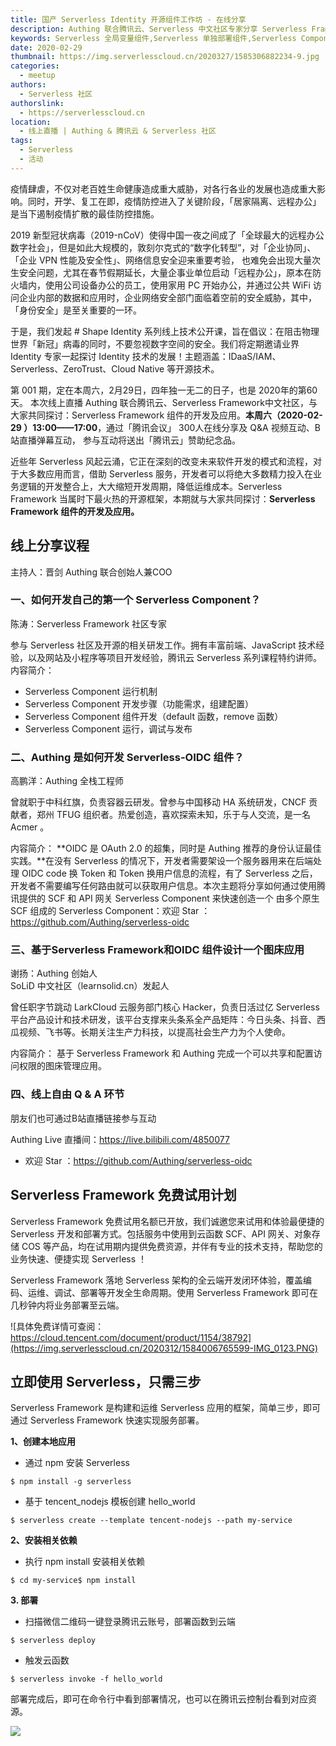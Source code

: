 ```yaml
---
title: 国产 Serverless Identity 开源组件工作坊 - 在线分享
description: Authing 联合腾讯云、Serverless 中文社区专家分享 Serverless Framework 组件的开发及应用
keywords: Serverless 全局变量组件,Serverless 单独部署组件,Serverless Component
date: 2020-02-29
thumbnail: https://img.serverlesscloud.cn/2020327/1585306882234-9.jpg
categories:
  - meetup
authors:
  - Serverless 社区
authorslink:
  - https://serverlesscloud.cn
location: 
  - 线上直播 | Authing & 腾讯云 & Serverless 社区
tags:
  - Serverless
  - 活动  
---
```


疫情肆虐，不仅对老百姓生命健康造成重大威胁，对各行各业的发展也造成重大影响。同时，开学、复工在即，疫情防控进入了关键阶段，「居家隔离、远程办公」是当下遏制疫情扩散的最佳防控措施。

2019 新型冠状病毒（2019-nCoV）使得中国一夜之间成了「全球最大的远程办公数字社会」，但是如此大规模的，敦刻尔克式的“数字化转型”，对「企业协同」、「企业 VPN 性能及安全性」、网络信息安全迎来重要考验， 也难免会出现大量次生安全问题，尤其在春节假期延长，大量企事业单位启动「远程办公」，原本在防火墙内，使用公司设备办公的员工，使用家用 PC 开始办公，并通过公共 WiFi 访问企业内部的数据和应用时，企业网络安全部门面临着空前的安全威胁，其中，「身份安全」是至关重要的一环。

于是，我们发起 \# Shape Identity 系列线上技术公开课，旨在倡议：在阻击物理世界「新冠」病毒的同时，不要忽视数字空间的安全。我们将定期邀请业界 Identity 专家一起探讨 Identity 技术的发展！主题涵盖：IDaaS/IAM、Serverless、ZeroTrust、Cloud Native 等开源技术。

第 001 期，定在本周六，2月29日，四年独一无二的日子，也是 2020年的第60天。 本次线上直播 Authing 联合腾讯云、Serverless Framework中文社区，与大家共同探讨：Serverless Framework 组件的开发及应用。**本周六（2020-02-29 ）13:00——17:00**，通过「腾讯会议」 300人在线分享及 Q\&A 视频互动、B站直播弹幕互动， 参与互动将送出「腾讯云」赞助纪念品。

近些年 Serverless 风起云涌，它正在深刻的改变未来软件开发的模式和流程，对于大多数应用而言，借助 Serverless 服务，开发者可以将绝大多数精力投入在业务逻辑的开发整合上，大大缩短开发周期，降低运维成本。Serverless Framework 当属时下最火热的开源框架，本期就与大家共同探讨：**Serverless Framework 组件的开发及应用。**

## 线上分享议程

主持人：晋剑 Authing 联合创始人兼COO

### 一、如何开发自己的第一个 Serverless Component？

陈涛：Serverless Framework 社区专家 

参与 Serverless 社区及开源的相关研发工作。拥有丰富前端、JavaScript 技术经验，以及网站及小程序等项目开发经验，腾讯云 Serverless 系列课程特约讲师。   
内容简介：

- Serverless Component 运行机制
- Serverless Component 开发步骤（功能需求，组建配置）
- Serverless Component 组件开发（default 函数，remove 函数）
- Serverless Component 运行，调试与发布

### 二、Authing 是如何开发 Serverless-OIDC 组件？

高鹏洋：Authing 全栈工程师 

曾就职于中科红旗，负责容器云研发。曾参与中国移动 HA 系统研发，CNCF 贡献者，郑州 TFUG 组织者。热爱创造，喜欢探索未知，乐于与人交流，是一名 Acmer 。

内容简介： **OIDC 是 OAuth 2.0 的超集，同时是 Authing 推荐的身份认证最佳实践。**在没有 Serverless 的情况下，开发者需要架设一个服务器用来在后端处理 OIDC code 换 Token 和 Token 换用户信息的流程，有了 Serverless 之后，开发者不需要编写任何路由就可以获取用户信息。本次主题将分享如何通过使用腾讯提供的 SCF 和 API 网关 Serverless Component 来快速创造一个 由多个原生 SCF 组成的 Serverless Component：欢迎 Star ：https://github.com/Authing/serverless-oidc

### 三、基于Serverless Framework和OIDC 组件设计一个图床应用

谢扬：Authing 创始人  
SoLiD 中文社区（learnsolid.cn）发起人 

曾任职字节跳动 LarkCloud 云服务部门核心 Hacker，负责⽇活过亿 Serverless 平台产品设计和技术研发，该平台支撑来头条系全产品矩阵：今日头条、抖音、西瓜视频、飞书等。⻓期关注生产⼒科技，以提⾼社会生产⼒为个⼈使命。

内容简介： 基于 Serverless Framework 和 Authing 完成一个可以共享和配置访问权限的图床管理应用。

### 四、线上自由 Q \& A 环节

朋友们也可通过B站直播链接参与互动

Authing Live 直播间：https://live.bilibili.com/4850077

- 欢迎 Star ：https://github.com/Authing/serverless-oidc

## Serverless Framework 免费试用计划

Serverless Framework 免费试用名额已开放，我们诚邀您来试用和体验最便捷的 Serverless 开发和部署方式。包括服务中使用到云函数 SCF、API 网关、对象存储 COS 等产品，均在试用期内提供免费资源，并伴有专业的技术支持，帮助您的业务快速、便捷实现 Serverless ！

Serverless Framework 落地 Serverless 架构的全云端开发闭环体验，覆盖编码、运维、调试、部署等开发全生命周期。使用 Serverless Framework 即可在几秒钟内将业务部署至云端。

![具体免费详情可查阅：https://cloud.tencent.com/document/product/1154/38792](https://img.serverlesscloud.cn/2020312/1584006765599-IMG_0123.PNG)


## 立即使用 Serverless，只需三步

Serverless Framework 是构建和运维 Serverless 应用的框架，简单三步，即可通过 Serverless Framework 快速实现服务部署。

**1、创建本地应用**

- 通过 npm 安装 Serverless

```
$ npm install -g serverless
```

- 基于 tencent_nodejs 模板创建 hello_world

```
$ serverless create --template tencent-nodejs --path my-service
```

**2、安装相关依赖**

- 执行 npm install 安装相关依赖

```
$ cd my-service$ npm install
```

**3. 部署**

- 扫描微信二维码一键登录腾讯云账号，部署函数到云端

```
$ serverless deploy
```

- 触发云函数

```
$ serverless invoke -f hello_world
```

部署完成后，即可在命令行中看到部署情况，也可以在腾讯云控制台看到对应资源。

![](https://img.serverlesscloud.cn/2020312/1584006765436-IMG_0123.PNG)